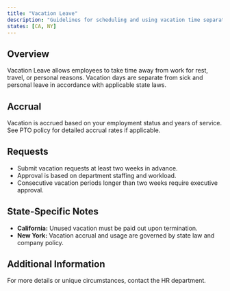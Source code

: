 ```yaml
---
title: "Vacation Leave"
description: "Guidelines for scheduling and using vacation time separate from other forms of leave."
states: [CA, NY]
---
```


## Overview

Vacation Leave allows employees to take time away from work for rest, travel, or personal reasons. Vacation days are separate from sick and personal leave in accordance with applicable state laws.

## Accrual

Vacation is accrued based on your employment status and years of service. See PTO policy for detailed accrual rates if applicable.

## Requests

- Submit vacation requests at least two weeks in advance.
- Approval is based on department staffing and workload.
- Consecutive vacation periods longer than two weeks require executive approval.

## State-Specific Notes

- **California:** Unused vacation must be paid out upon termination.
- **New York:** Vacation accrual and usage are governed by state law and company policy.

## Additional Information

For more details or unique circumstances, contact the HR department.
